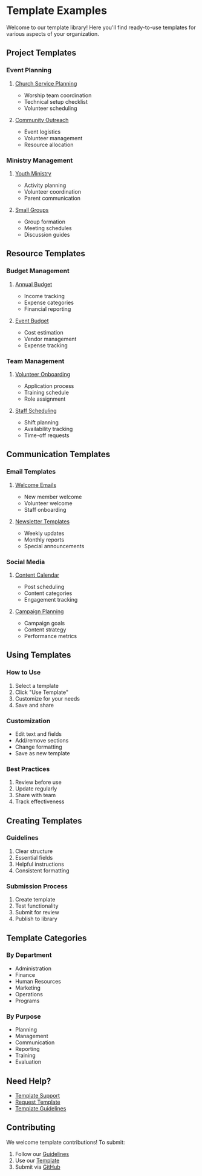 # Template Examples

Welcome to our template library! Here you'll find ready-to-use templates for various aspects of your organization.

## Project Templates

### Event Planning
1. [Church Service Planning](events/service-planning.md)
   - Worship team coordination
   - Technical setup checklist
   - Volunteer scheduling

2. [Community Outreach](events/outreach.md)
   - Event logistics
   - Volunteer management
   - Resource allocation

### Ministry Management
1. [Youth Ministry](ministry/youth.md)
   - Activity planning
   - Volunteer coordination
   - Parent communication

2. [Small Groups](ministry/small-groups.md)
   - Group formation
   - Meeting schedules
   - Discussion guides

## Resource Templates

### Budget Management
1. [Annual Budget](budget/annual.md)
   - Income tracking
   - Expense categories
   - Financial reporting

2. [Event Budget](budget/event.md)
   - Cost estimation
   - Vendor management
   - Expense tracking

### Team Management
1. [Volunteer Onboarding](team/volunteer.md)
   - Application process
   - Training schedule
   - Role assignment

2. [Staff Scheduling](team/scheduling.md)
   - Shift planning
   - Availability tracking
   - Time-off requests

## Communication Templates

### Email Templates
1. [Welcome Emails](communication/welcome.md)
   - New member welcome
   - Volunteer welcome
   - Staff onboarding

2. [Newsletter Templates](communication/newsletter.md)
   - Weekly updates
   - Monthly reports
   - Special announcements

### Social Media
1. [Content Calendar](social/calendar.md)
   - Post scheduling
   - Content categories
   - Engagement tracking

2. [Campaign Planning](social/campaign.md)
   - Campaign goals
   - Content strategy
   - Performance metrics

## Using Templates

### How to Use
1. Select a template
2. Click "Use Template"
3. Customize for your needs
4. Save and share

### Customization
- Edit text and fields
- Add/remove sections
- Change formatting
- Save as new template

### Best Practices
1. Review before use
2. Update regularly
3. Share with team
4. Track effectiveness

## Creating Templates

### Guidelines
1. Clear structure
2. Essential fields
3. Helpful instructions
4. Consistent formatting

### Submission Process
1. Create template
2. Test functionality
3. Submit for review
4. Publish to library

## Template Categories

### By Department
- Administration
- Finance
- Human Resources
- Marketing
- Operations
- Programs

### By Purpose
- Planning
- Management
- Communication
- Reporting
- Training
- Evaluation

## Need Help?

- [Template Support](mailto:templates@faithtech-blueprint.com)
- [Request Template](https://faithtech-blueprint.com/request-template)
- [Template Guidelines](guidelines.md)

## Contributing

We welcome template contributions! To submit:
1. Follow our [Guidelines](contributing/guidelines.md)
2. Use our [Template](contributing/template.md)
3. Submit via [GitHub](https://github.com/your-org/faithtech-blueprint) 